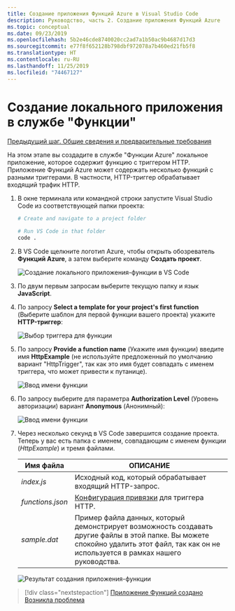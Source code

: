 ```yaml
---
title: Создание приложения Функций Azure в Visual Studio Code
description: Руководство, часть 2. Создание приложения Функций Azure
ms.topic: conceptual
ms.date: 09/23/2019
ms.openlocfilehash: 5b2e46cde8740020cc2ad7a1b50ac9b4687d17d3
ms.sourcegitcommit: e77f8f652128b798dbf972078a7b460ed21fb5f8
ms.translationtype: HT
ms.contentlocale: ru-RU
ms.lasthandoff: 11/25/2019
ms.locfileid: "74467127"
---
```

# <a name="create-the-local-functions-app"></a>Создание локального приложения в службе "Функции"

[Предыдущий шаг. Общие сведения и предварительные требования](tutorial-vscode-serverless-node-01.md)

На этом этапе вы создадите в службе "Функции Azure" локальное приложение, которое содержит функцию с триггером HTTP. Приложение Функций Azure может содержать несколько функций с разными триггерами. В частности, HTTP-триггер обрабатывает входящий трафик HTTP.

1. В окне терминала или командной строки запустите Visual Studio Code из соответствующей папки проекта:

    ```bash
    # Create and navigate to a project folder

    # Run VS Code in that folder
    code .
    ```

1. В VS Code щелкните логотип Azure, чтобы открыть обозреватель **Функций Azure**, а затем выберите команду **Создать проект**.

    ![Создание локального приложения-функции в VS Code](media/functions-extension/create-function-app-project.png)

1. По двум первым запросам выберите текущую папку и язык **JavaScript**.

1. По запросу **Select a template for your project's first function** (Выберите шаблон для первой функции вашего проекта) укажите **HTTP-триггер**:

    ![Выбор триггера для функции](media/functions-extension/create-function-choose-template.png)

1. По запросу **Provide a function name** (Укажите имя функции) введите имя **HttpExample** (не используйте предложенный по умолчанию вариант "HttpTrigger", так как это имя будет совпадать с именем триггера, что может привести к путанице).

    ![Ввод имени функции](media/functions-extension/create-function-name.png)

1. По запросу выберите для параметра **Authorization Level** (Уровень авторизации) вариант **Anonymous** (Анонимный):

    ![Ввод имени функции](media/functions-extension/create-function-anonymous-auth.png)

1. Через несколько секунд в VS Code завершится создание проекта. Теперь у вас есть папка с именем, совпадающим с именем функции (*HttpExample*) и тремя файлами.

    | Имя файла | ОПИСАНИЕ |
    | --- | --- |
    | *index.js* |  Исходный код, который обрабатывает входящий HTTP-запрос. |
    | *functions.json* | [Конфигурация привязки](/azure/azure-functions/functions-triggers-bindings) для триггера HTTP. |
    | *sample.dat* | Пример файла данных, который демонстрирует возможность создавать другие файлы в этой папке. Вы можете спокойно удалить этот файл, так как он не используется в рамках нашего руководства. |

    ![Результат создания приложения-функции](media/functions-extension/create-function-app-results.png)

> [!div class="nextstepaction"]
> [Приложение Функций создано](tutorial-vscode-serverless-node-03.md) [Возникла проблема](https://www.research.net/r/PWZWZ52?tutorial=node-deployment-azurefunctions&step=create-app)
